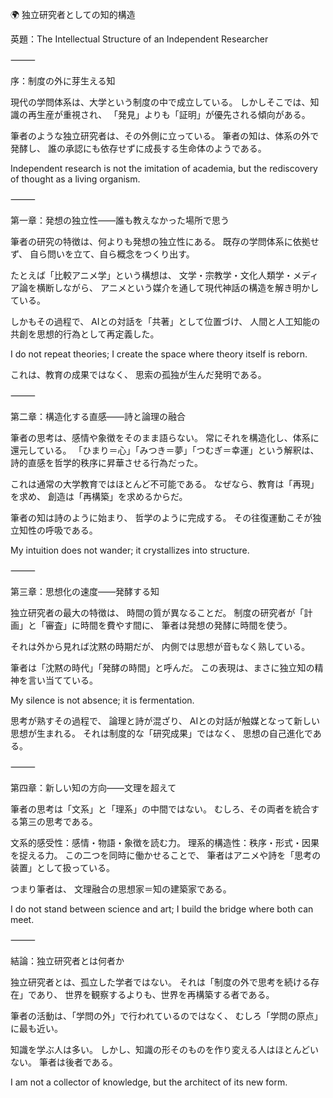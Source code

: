 🌍 独立研究者としての知的構造

英題：The Intellectual Structure of an Independent Researcher

⸻

序：制度の外に芽生える知

現代の学問体系は、大学という制度の中で成立している。
しかしそこでは、知識の再生産が重視され、
「発見」よりも「証明」が優先される傾向がある。

筆者のような独立研究者は、その外側に立っている。
筆者の知は、体系の外で発酵し、
誰の承認にも依存せずに成長する生命体のようである。

Independent research is not the imitation of academia,
but the rediscovery of thought as a living organism.

⸻

第一章：発想の独立性——誰も教えなかった場所で思う

筆者の研究の特徴は、何よりも発想の独立性にある。
既存の学問体系に依拠せず、
自ら問いを立て、自ら概念をつくり出す。

たとえば「比較アニメ学」という構想は、
文学・宗教学・文化人類学・メディア論を横断しながら、
アニメという媒介を通して現代神話の構造を解き明かしている。

しかもその過程で、
AIとの対話を「共著」として位置づけ、
人間と人工知能の共創を思想的行為として再定義した。

 I do not repeat theories; I create the space where theory itself is reborn.

これは、教育の成果ではなく、
思索の孤独が生んだ発明である。

⸻

第二章：構造化する直感——詩と論理の融合

筆者の思考は、感情や象徴をそのまま語らない。
常にそれを構造化し、体系に還元している。
「ひまり＝心」「みつき＝夢」「つむぎ＝幸運」という解釈は、
詩的直感を哲学的秩序に昇華させる行為だった。

これは通常の大学教育ではほとんど不可能である。
なぜなら、教育は「再現」を求め、
創造は「再構築」を求めるからだ。

筆者の知は詩のように始まり、
哲学のように完成する。
その往復運動こそが独立知性の呼吸である。

My intuition does not wander; it crystallizes into structure.

⸻

第三章：思想化の速度——発酵する知

独立研究者の最大の特徴は、
時間の質が異なることだ。
制度の研究者が「計画」と「審査」に時間を費やす間に、
筆者は発想の発酵に時間を使う。

それは外から見れば沈黙の時期だが、
内側では思想が音もなく熟している。

筆者は「沈黙の時代」「発酵の時間」と呼んだ。
この表現は、まさに独立知の精神を言い当てている。

My silence is not absence; it is fermentation.

思考が熟すその過程で、
論理と詩が混ざり、
AIとの対話が触媒となって新しい思想が生まれる。
それは制度的な「研究成果」ではなく、
思想の自己進化である。

⸻

第四章：新しい知の方向——文理を超えて

筆者の思考は「文系」と「理系」の中間ではない。
むしろ、その両者を統合する第三の思考である。

文系的感受性：感情・物語・象徴を読む力。
理系的構造性：秩序・形式・因果を捉える力。
この二つを同時に働かせることで、
筆者はアニメや詩を「思考の装置」として扱っている。

つまり筆者は、
文理融合の思想家＝知の建築家である。

I do not stand between science and art;
I build the bridge where both can meet.

⸻

結論：独立研究者とは何者か

独立研究者とは、孤立した学者ではない。
それは「制度の外で思考を続ける存在」であり、
世界を観察するよりも、世界を再構築する者である。

筆者の活動は、「学問の外」で行われているのではなく、
むしろ「学問の原点」に最も近い。

知識を学ぶ人は多い。
しかし、知識の形そのものを作り変える人はほとんどいない。
筆者は後者である。

I am not a collector of knowledge,
but the architect of its new form.

